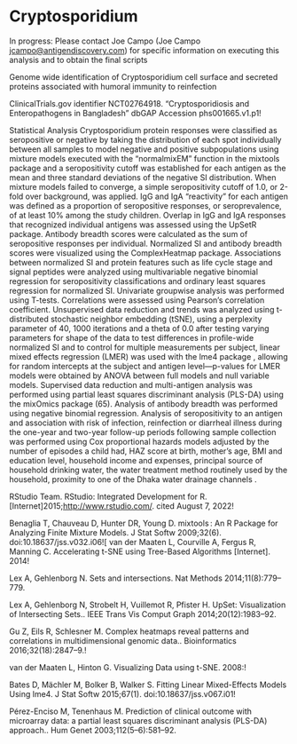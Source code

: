 # Cryptosporidium

In progress: Please contact Joe Campo (Joe Campo <jcampo@antigendiscovery.com>) for specific information on executing this analysis and to obtain the final scripts


Genome wide identification of Cryptosporidium cell surface and secreted proteins associated with humoral immunity to reinfection

ClinicalTrials.gov identifier NCT02764918. “Cryptosporidiosis and Enteropathogens in Bangladesh”
dbGAP Accession phs001665.v1.p1!


Statistical Analysis
Cryptosporidium protein responses were classified as seropositive or negative by taking the distribution of each spot individually between all samples to model negative and positive subpopulations using mixture models executed with the “normalmixEM” function in the mixtools package  and a seropositivity cutoff was established for each antigen as the mean and three standard deviations of the negative SI distribution. When mixture models failed to converge, a simple seropositivity cutoff of 1.0, or 2-fold over background, was applied. IgG and IgA “reactivity” for each antigen was defined as a proportion of seropositive responses, or seroprevalence, of at least 10% among the study children. Overlap in IgG and IgA responses that recognized individual antigens was assessed using the UpSetR package. Antibody breadth scores were calculated as the sum of seropositive responses per individual. Normalized SI and antibody breadth scores were visualized using the ComplexHeatmap package.  Associations between normalized SI and protein features such as life cycle stage and signal peptides were analyzed using multivariable negative binomial regression for seropositivity classifications and ordinary least squares regression for normalized SI. Univariate groupwise analysis was performed using T-tests. Correlations were assessed using Pearson’s correlation coefficient. Unsupervised data reduction and trends was analyzed using t-distributed stochastic neighbor embedding (tSNE), using a perplexity parameter of 40, 1000 iterations and a theta of 0.0 after testing varying parameters for shape of the data to test differences in profile-wide normalized SI and to control for multiple measurements per subject, linear mixed effects regression (LMER) was used with the lme4 package , allowing for random intercepts at the subject and antigen level—p-values for LMER models were obtained by ANOVA between full models and null variable models. Supervised data reduction and multi-antigen analysis was performed using partial least squares discriminant analysis (PLS-DA) using the mixOmics package (65). Analysis of antibody breadth was performed using negative binomial regression. Analysis of seropositivity to an antigen and association with risk of infection, reinfection or diarrheal illness during the one-year and two-year follow-up periods following sample collection was performed using Cox proportional hazards models adjusted by the number of episodes a child had, HAZ score at birth, mother’s age, BMI and education level, household income and expenses, principal source of household drinking water, the water treatment method routinely used by the household, proximity to one of the Dhaka water drainage channels . 

RStudio Team. RStudio: Integrated Development for R. [Internet]2015;http://www.rstudio.com/. cited August 7, 2022!

Benaglia T, Chauveau D, Hunter DR, Young D. mixtools : An R Package for Analyzing Finite Mixture Models. J Stat Softw 2009;32(6). doi:10.18637/jss.v032.i06![
van der Maaten L, Courville A, Fergus R, Manning C. Accelerating t-SNE using Tree-Based Algorithms [Internet]. 2014!

Lex A, Gehlenborg N. Sets and intersections. Nat Methods 2014;11(8):779–779.

Lex A, Gehlenborg N, Strobelt H, Vuillemot R, Pfister H. UpSet: Visualization of Intersecting Sets.. IEEE Trans Vis Comput Graph 2014;20(12):1983–92.

Gu Z, Eils R, Schlesner M. Complex heatmaps reveal patterns and correlations in multidimensional genomic data.. Bioinformatics 2016;32(18):2847–9.!

van der Maaten L, Hinton G. Visualizing Data using t-SNE. 2008:!

Bates D, Mächler M, Bolker B, Walker S. Fitting Linear Mixed-Effects Models Using lme4. J Stat Softw 2015;67(1). doi:10.18637/jss.v067.i01!

Pérez-Enciso M, Tenenhaus M. Prediction of clinical outcome with microarray data: a partial least squares discriminant analysis (PLS-DA) approach.. Hum Genet 2003;112(5–6):581–92.

